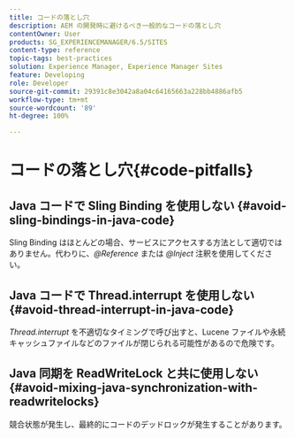 ```yaml
---
title: コードの落とし穴
description: AEM の開発時に避けるべき一般的なコードの落とし穴
contentOwner: User
products: SG_EXPERIENCEMANAGER/6.5/SITES
content-type: reference
topic-tags: best-practices
solution: Experience Manager, Experience Manager Sites
feature: Developing
role: Developer
source-git-commit: 29391c8e3042a8a04c64165663a228bb4886afb5
workflow-type: tm+mt
source-wordcount: '89'
ht-degree: 100%

---
```


# コードの落とし穴{#code-pitfalls}

## Java コードで Sling Binding を使用しない {#avoid-sling-bindings-in-java-code}

Sling Binding はほとんどの場合、サービスにアクセスする方法として適切ではありません。代わりに、*@Reference* または *@Inject* 注釈を使用してください。

## Java コードで Thread.interrupt を使用しない {#avoid-thread-interrupt-in-java-code}

*Thread.interrupt* を不適切なタイミングで呼び出すと、Lucene ファイルや永続キャッシュファイルなどのファイルが閉じられる可能性があるので危険です。

## Java 同期を ReadWriteLock と共に使用しない {#avoid-mixing-java-synchronization-with-readwritelocks}

競合状態が発生し、最終的にコードのデッドロックが発生することがあります。
